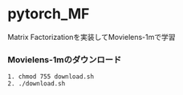 # pytorch_MF
Matrix Factorizationを実装してMovielens-1mで学習


### Movielens-1mのダウンロード
```
1. chmod 755 download.sh 
2. ./download.sh
```


